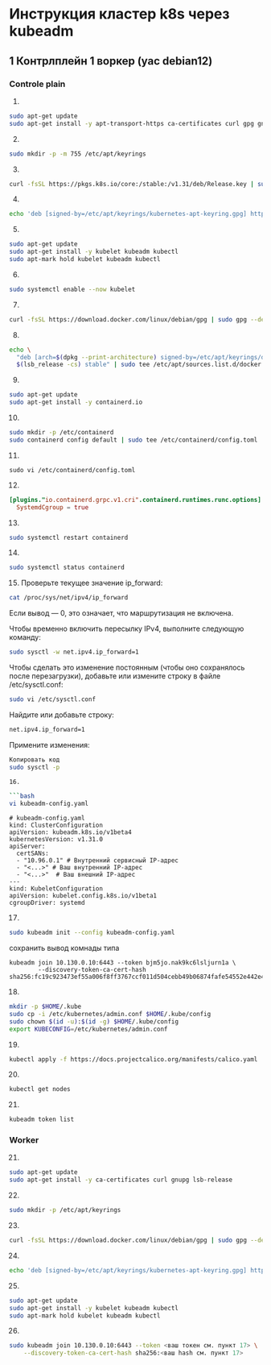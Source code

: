 # Инструкция кластер k8s через kubeadm

## 1 Контрлплейн 1 воркер (yac debian12)

### Controle plain

1. 

```bash
sudo apt-get update
sudo apt-get install -y apt-transport-https ca-certificates curl gpg gnupg lsb-release
```

2.

```bash
sudo mkdir -p -m 755 /etc/apt/keyrings
```

3.

```bash
curl -fsSL https://pkgs.k8s.io/core:/stable:/v1.31/deb/Release.key | sudo gpg --dearmor -o /etc/apt/keyrings/kubernetes-apt-keyring.gpg
```

4.

```bash
echo 'deb [signed-by=/etc/apt/keyrings/kubernetes-apt-keyring.gpg] https://pkgs.k8s.io/core:/stable:/v1.31/deb/ /' | sudo tee /etc/apt/sources.list.d/kubernetes.list
```

5.

```bash
sudo apt-get update
sudo apt-get install -y kubelet kubeadm kubectl
sudo apt-mark hold kubelet kubeadm kubectl
```

6. 

```bash
sudo systemctl enable --now kubelet
```

7. 

```bash
curl -fsSL https://download.docker.com/linux/debian/gpg | sudo gpg --dearmor -o /etc/apt/keyrings/docker.gpg
```

8.

```bash
echo \
  "deb [arch=$(dpkg --print-architecture) signed-by=/etc/apt/keyrings/docker.gpg] https://download.docker.com/linux/debian \
  $(lsb_release -cs) stable" | sudo tee /etc/apt/sources.list.d/docker.list > /dev/null
```

9. 

```bash
sudo apt-get update
sudo apt-get install -y containerd.io
```

10.

```bash
sudo mkdir -p /etc/containerd
sudo containerd config default | sudo tee /etc/containerd/config.toml
```

11.

```
sudo vi /etc/containerd/config.toml
```

12.

```toml
[plugins."io.containerd.grpc.v1.cri".containerd.runtimes.runc.options]
  SystemdCgroup = true
```

13.

```bash
sudo systemctl restart containerd
```

14.

```bash
sudo systemctl status containerd
```

15. Проверьте текущее значение ip_forward:

```bash
cat /proc/sys/net/ipv4/ip_forward
```

Если вывод — 0, это означает, что маршрутизация не включена.

Чтобы временно включить пересылку IPv4, выполните следующую команду:

```bash
sudo sysctl -w net.ipv4.ip_forward=1
```
Чтобы сделать это изменение постоянным (чтобы оно сохранялось после перезагрузки), добавьте или измените строку в файле /etc/sysctl.conf:

```bash
sudo vi /etc/sysctl.conf
```

Найдите или добавьте строку:

```bash
net.ipv4.ip_forward=1
```
Примените изменения:

```bash
Копировать код
sudo sysctl -p

16.

```bash
vi kubeadm-config.yaml
```

```
# kubeadm-config.yaml
kind: ClusterConfiguration
apiVersion: kubeadm.k8s.io/v1beta4
kubernetesVersion: v1.31.0
apiServer:
  certSANs:
  - "10.96.0.1" # Внутренний сервисный IP-адрес
  - "<...>" # Ваш внутренний IP-адрес
  - "<...>"  # Ваш внешний IP-адрес
---
kind: KubeletConfiguration
apiVersion: kubelet.config.k8s.io/v1beta1
cgroupDriver: systemd
```

17.

```bash
sudo kubeadm init --config kubeadm-config.yaml
```
сохранить вывод комнады типа 

```
kubeadm join 10.130.0.10:6443 --token bjm5jo.nak9kc6lsljurn1a \
        --discovery-token-ca-cert-hash sha256:fc19c923473ef55a006f8ff3767ccf011d504cebb49b06874fafe54552e442e4
```

18.

```bash
mkdir -p $HOME/.kube
sudo cp -i /etc/kubernetes/admin.conf $HOME/.kube/config
sudo chown $(id -u):$(id -g) $HOME/.kube/config
export KUBECONFIG=/etc/kubernetes/admin.conf
```

19.

```bash
kubectl apply -f https://docs.projectcalico.org/manifests/calico.yaml
```

20.

```bash
kubectl get nodes
```

21.

```bash
kubeadm token list
```

### Worker

21.

```bash
sudo apt-get update
sudo apt-get install -y ca-certificates curl gnupg lsb-release
```

22.

```bash
sudo mkdir -p /etc/apt/keyrings
```

23.

```bash
curl -fsSL https://download.docker.com/linux/debian/gpg | sudo gpg --dearmor -o /etc/apt/keyrings/docker.gpg
```

24.

```bash
echo 'deb [signed-by=/etc/apt/keyrings/kubernetes-apt-keyring.gpg] https://pkgs.k8s.io/core:/stable:/v1.31/deb/ /' | sudo tee /etc/apt/sources.list.d/kubernetes.list
```

25.

```bash
sudo apt-get update
sudo apt-get install -y kubelet kubeadm kubectl
sudo apt-mark hold kubelet kubeadm kubectl
```

26.

```bash
sudo kubeadm join 10.130.0.10:6443 --token <ваш токен см. пункт 17> \
    --discovery-token-ca-cert-hash sha256:<ваш hash см. пункт 17>
```
